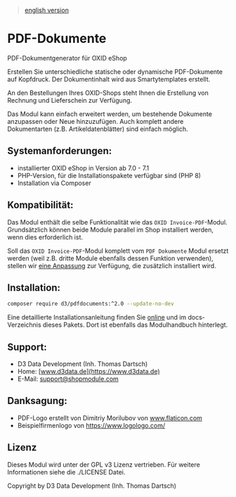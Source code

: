 > [english version](README.en.md)

# PDF-Dokumente

PDF-Dokumentgenerator für OXID eShop

Erstellen Sie unterschiedliche statische oder dynamische PDF-Dokumente auf Kopfdruck. Der Dokumentinhalt wird aus Smartytemplates erstellt.

An den Bestellungen Ihres OXID-Shops steht Ihnen die Erstellung von Rechnung und Lieferschein zur Verfügung.

Das Modul kann einfach erweitert werden, um bestehende Dokumente anzupassen oder Neue hinzuzufügen. Auch komplett andere Dokumentarten (z.B. Artikeldatenblätter) sind einfach möglich.

## Systemanforderungen:

- installierter OXID eShop in Version ab 7.0 - 7.1
- PHP-Version, für die Installationspakete verfügbar sind (PHP 8)
- Installation via Composer

## Kompatibilität:

Das Modul enthält die selbe Funktionalität wie das `OXID Invoice-PDF`-Modul. Grundsätzlich können beide Module parallel im Shop installiert werden, wenn dies erforderlich ist. 

Soll das `OXID Invoice-PDF`-Modul komplett vom `PDF Dokumente` Modul ersetzt werden (weil z.B. dritte Module ebenfalls dessen Funktion verwenden), stellen wir [eine Anpassung](https://packagist.org/packages/d3/pdfdocuments_compat) zur Verfügung, die zusätzlich installiert wird.

## Installation:

```bash
composer require d3/pdfdocuments:^2.0 --update-no-dev
```

Eine detaillierte Installationsanleitung finden Sie [online](https://docs.oxidmodule.com/PDF-Dokumente/) und im docs-Verzeichnis dieses Pakets. Dort ist ebenfalls das Modulhandbuch hinterlegt.
  
## Support:

- D3 Data Development (Inh. Thomas Dartsch)
- Home: [www.d3data.de](https://www.d3data.de)
- E-Mail: support@shopmodule.com

## Danksagung:

- PDF-Logo erstellt von Dimitriy Morilubov von www.flaticon.com
- Beispielfirmenlogo von https://www.logologo.com/

## Lizenz

Dieses Modul wird unter der GPL v3 Lizenz vertrieben. Für weitere Informationen siehe die ./LICENSE Datei.
 
Copyright by D3 Data Development (Inh. Thomas Dartsch)